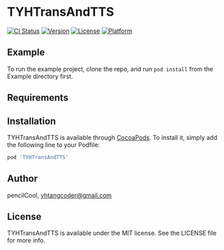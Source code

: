 # TYHTransAndTTS

[![CI Status](https://img.shields.io/travis/pencilCool/TYHTransAndTTS.svg?style=flat)](https://travis-ci.org/pencilCool/TYHTransAndTTS)
[![Version](https://img.shields.io/cocoapods/v/TYHTransAndTTS.svg?style=flat)](https://cocoapods.org/pods/TYHTransAndTTS)
[![License](https://img.shields.io/cocoapods/l/TYHTransAndTTS.svg?style=flat)](https://cocoapods.org/pods/TYHTransAndTTS)
[![Platform](https://img.shields.io/cocoapods/p/TYHTransAndTTS.svg?style=flat)](https://cocoapods.org/pods/TYHTransAndTTS)

## Example

To run the example project, clone the repo, and run `pod install` from the Example directory first.

## Requirements

## Installation

TYHTransAndTTS is available through [CocoaPods](https://cocoapods.org). To install
it, simply add the following line to your Podfile:

```ruby
pod 'TYHTransAndTTS'
```

## Author

pencilCool, yhtangcoder@gmail.com

## License

TYHTransAndTTS is available under the MIT license. See the LICENSE file for more info.
